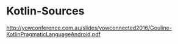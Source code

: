 # Kotlin-Sources

http://yowconference.com.au/slides/yowconnected2016/Gouline-KotlinPragmaticLanguageAndroid.pdf
